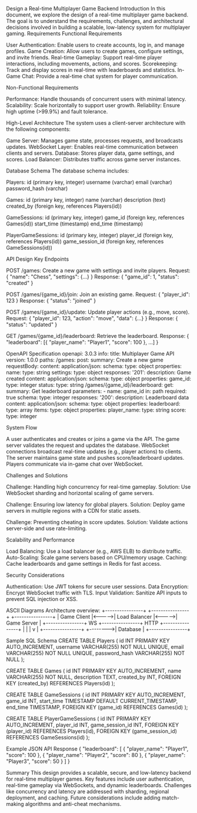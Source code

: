 Design a Real-time Multiplayer Game Backend
Introduction
In this document, we explore the design of a real-time multiplayer game backend. The goal is to understand the requirements, challenges, and architectural decisions involved in building a scalable, low-latency system for multiplayer gaming.
Requirements
Functional Requirements

User Authentication: Enable users to create accounts, log in, and manage profiles.
Game Creation: Allow users to create games, configure settings, and invite friends.
Real-time Gameplay: Support real-time player interactions, including movements, actions, and scores.
Scorekeeping: Track and display scores in real-time with leaderboards and statistics.
In-Game Chat: Provide a real-time chat system for player communication.

Non-Functional Requirements

Performance: Handle thousands of concurrent users with minimal latency.
Scalability: Scale horizontally to support user growth.
Reliability: Ensure high uptime (>99.9%) and fault tolerance.

High-Level Architecture
The system uses a client-server architecture with the following components:

Game Server: Manages game state, processes requests, and broadcasts updates.
WebSocket Layer: Enables real-time communication between clients and servers.
Database: Stores player data, game settings, and scores.
Load Balancer: Distributes traffic across game server instances.

Database Schema
The database schema includes:

Players:
id (primary key, integer)
username (varchar)
email (varchar)
password_hash (varchar)


Games:
id (primary key, integer)
name (varchar)
description (text)
created_by (foreign key, references Players(id))


GameSessions:
id (primary key, integer)
game_id (foreign key, references Games(id))
start_time (timestamp)
end_time (timestamp)


PlayerGameSessions:
id (primary key, integer)
player_id (foreign key, references Players(id))
game_session_id (foreign key, references GameSessions(id))



API Design
Key Endpoints

POST /games: Create a new game with settings and invite players.
Request: { "name": "Chess", "settings": {...} }
Response: { "game_id": 1, "status": "created" }


POST /games/{game_id}/join: Join an existing game.
Request: { "player_id": 123 }
Response: { "status": "joined" }


POST /games/{game_id}/update: Update player actions (e.g., move, score).
Request: { "player_id": 123, "action": "move", "data": {...} }
Response: { "status": "updated" }


GET /games/{game_id}/leaderboard: Retrieve the leaderboard.
Response: { "leaderboard": [{ "player_name": "Player1", "score": 100 }, ...] }



OpenAPI Specification
openapi: 3.0.3
info:
  title: Multiplayer Game API
  version: 1.0.0
paths:
  /games:
    post:
      summary: Create a new game
      requestBody:
        content:
          application/json:
            schema:
              type: object
              properties:
                name:
                  type: string
                settings:
                  type: object
      responses:
        '201':
          description: Game created
          content:
            application/json:
              schema:
                type: object
                properties:
                  game_id:
                    type: integer
                  status:
                    type: string
  /games/{game_id}/leaderboard:
    get:
      summary: Get leaderboard
      parameters:
        - name: game_id
          in: path
          required: true
          schema:
            type: integer
      responses:
        '200':
          description: Leaderboard data
          content:
            application/json:
              schema:
                type: object
                properties:
                  leaderboard:
                    type: array
                    items:
                      type: object
                      properties:
                        player_name:
                          type: string
                        score:
                          type: integer

System Flow

A user authenticates and creates or joins a game via the API.
The game server validates the request and updates the database.
WebSocket connections broadcast real-time updates (e.g., player actions) to clients.
The server maintains game state and pushes score/leaderboard updates.
Players communicate via in-game chat over WebSocket.

Challenges and Solutions

Challenge: Handling high concurrency for real-time gameplay.
Solution: Use WebSocket sharding and horizontal scaling of game servers.


Challenge: Ensuring low latency for global players.
Solution: Deploy game servers in multiple regions with a CDN for static assets.


Challenge: Preventing cheating in score updates.
Solution: Validate actions server-side and use rate-limiting.



Scalability and Performance

Load Balancing: Use a load balancer (e.g., AWS ELB) to distribute traffic.
Auto-Scaling: Scale game servers based on CPU/memory usage.
Caching: Cache leaderboards and game settings in Redis for fast access.

Security Considerations

Authentication: Use JWT tokens for secure user sessions.
Data Encryption: Encrypt WebSocket traffic with TLS.
Input Validation: Sanitize API inputs to prevent SQL injection or XSS.

ASCII Diagrams
Architecture overview:
+----------------+       +----------------+       +----------------+
|   Game Client  |<----->|  Load Balancer |<----->|   Game Server  |
+----------------+  WS   +----------------+  HTTP  +----------------+
                                    |                |
                                    |                v
                                    |         +----------------+
                                    +-------->|    Database    |
                                              +----------------+

Sample SQL Schema
CREATE TABLE Players (
    id INT PRIMARY KEY AUTO_INCREMENT,
    username VARCHAR(255) NOT NULL UNIQUE,
    email VARCHAR(255) NOT NULL UNIQUE,
    password_hash VARCHAR(255) NOT NULL
);

CREATE TABLE Games (
    id INT PRIMARY KEY AUTO_INCREMENT,
    name VARCHAR(255) NOT NULL,
    description TEXT,
    created_by INT,
    FOREIGN KEY (created_by) REFERENCES Players(id)
);

CREATE TABLE GameSessions (
    id INT PRIMARY KEY AUTO_INCREMENT,
    game_id INT,
    start_time TIMESTAMP DEFAULT CURRENT_TIMESTAMP,
    end_time TIMESTAMP,
    FOREIGN KEY (game_id) REFERENCES Games(id)
);

CREATE TABLE PlayerGameSessions (
    id INT PRIMARY KEY AUTO_INCREMENT,
    player_id INT,
    game_session_id INT,
    FOREIGN KEY (player_id) REFERENCES Players(id),
    FOREIGN KEY (game_session_id) REFERENCES GameSessions(id)
);

Example JSON API Response
{
    "leaderboard": [
        {
            "player_name": "Player1",
            "score": 100
        },
        {
            "player_name": "Player2",
            "score": 80
        },
        {
            "player_name": "Player3",
            "score": 50
        }
    ]
}

Summary
This design provides a scalable, secure, and low-latency backend for real-time multiplayer games. Key features include user authentication, real-time gameplay via WebSockets, and dynamic leaderboards. Challenges like concurrency and latency are addressed with sharding, regional deployment, and caching. Future considerations include adding match-making algorithms and anti-cheat mechanisms.
